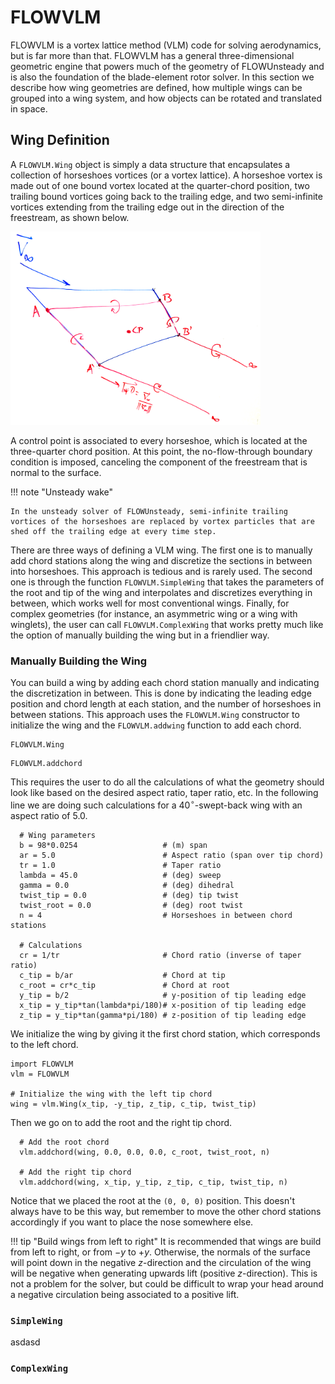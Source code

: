# FLOWVLM

FLOWVLM is a vortex lattice method (VLM) code for solving aerodynamics, but is far more than that.
FLOWVLM has a general three-dimensional geometric engine that powers much of the geometry of FLOWUnsteady and is also the foundation of the blade-element rotor solver.
In this section we describe how wing geometries are defined, how multiple wings can be grouped into a wing system, and how objects can be rotated and translated in space.

## Wing Definition
A `FLOWVLM.Wing` object is simply a data structure that encapsulates a collection of horseshoes vortices (or a vortex lattice).
A horseshoe vortex is made out of one bound vortex located at the quarter-chord position, two trailing bound vortices going back to the trailing edge, and two semi-infinite vortices extending from the trailing edge out in the direction of the freestream, as shown below.

<img src="../assets/referencefigs/horseshoe00.png" alt="drawing" width="400"/>

A control point is associated to every horseshoe, which is located at the three-quarter chord position.
At this point, the no-flow-through boundary condition is imposed, canceling the component of the freestream that is normal to the surface.

!!! note "Unsteady wake"

    In the unsteady solver of FLOWUnsteady, semi-infinite trailing vortices of the horseshoes are replaced by vortex particles that are shed off the trailing edge at every time step.

There are three ways of defining a VLM wing. The first one is to manually add chord stations along the wing and discretize the sections in between into horseshoes.
This approach is tedious and is rarely used.
The second one is through the function `FLOWVLM.SimpleWing` that takes the parameters of the root and tip of the wing and interpolates and discretizes everything in between, which works well for most conventional wings.
Finally, for complex geometries (for instance, an asymmetric wing or a wing with winglets), the user can call `FLOWVLM.ComplexWing` that works pretty much like the option of manually building the wing but in a friendlier way.

### Manually Building the Wing
  You can build a wing by adding each chord station manually and indicating the discretization in between.
  This is done by indicating the leading edge position and chord length at each station, and the number of horseshoes in between stations.
  This approach uses the `FLOWVLM.Wing` constructor to initialize the wing and the `FLOWVLM.addwing` function to add each chord.

```@docs
FLOWVLM.Wing
```

```@docs
FLOWVLM.addchord
```

  This requires the user to do all the calculations of what the geometry should look like based on the desired aspect ratio, taper ratio, etc.
  In the following line we are doing such calculations for a $40^\circ$-swept-back wing with an aspect ratio of 5.0.

```
  # Wing parameters
  b = 98*0.0254                   # (m) span
  ar = 5.0                        # Aspect ratio (span over tip chord)
  tr = 1.0                        # Taper ratio
  lambda = 45.0                   # (deg) sweep
  gamma = 0.0                     # (deg) dihedral
  twist_tip = 0.0                 # (deg) tip twist
  twist_root = 0.0                # (deg) root twist
  n = 4                           # Horseshoes in between chord stations

  # Calculations
  cr = 1/tr                       # Chord ratio (inverse of taper ratio)
  c_tip = b/ar                    # Chord at tip
  c_root = cr*c_tip               # Chord at root
  y_tip = b/2                     # y-position of tip leading edge
  x_tip = y_tip*tan(lambda*pi/180)# x-position of tip leading edge
  z_tip = y_tip*tan(gamma*pi/180) # z-position of tip leading edge
```

  We initialize the wing by giving it the first chord station, which corresponds to the left chord.

```
import FLOWVLM
vlm = FLOWVLM

# Initialize the wing with the left tip chord
wing = vlm.Wing(x_tip, -y_tip, z_tip, c_tip, twist_tip)
```

  Then we go on to add the root and the right tip chord.
```
  # Add the root chord
  vlm.addchord(wing, 0.0, 0.0, 0.0, c_root, twist_root, n)

  # Add the right tip chord
  vlm.addchord(wing, x_tip, y_tip, z_tip, c_tip, twist_tip, n)
```
  Notice that we placed the root at the `(0, 0, 0)` position.
  This doesn't always have to be this way, but remember to move the other chord stations accordingly if you want to place the nose somewhere else.

!!! tip "Build wings from left to right"
    It is recommended that wings are build from left to right, or from $-y$ to $+y$.
    Otherwise, the normals of the surface will point down in the negative $z$-direction and the circulation of the wing will be negative when generating upwards lift (positive $z$-direction).
    This is not a problem for the solver, but could be difficult to wrap your head around a negative circulation being associated to a positive lift.


### `SimpleWing`
asdasd

### `ComplexWing`
